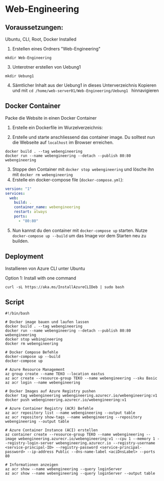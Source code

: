 # Web-Engineering


## Voraussetzungen:

Ubuntu, CLI, Root, Docker Installed

1. Erstellen eines Ordners "Web-Engineering"<p>
```
mkdir Web-Engineering
```
3. Unterotner erstellen von Uebung1<p>
```
mkdir Uebung1
```
4. Sämtlicher Inhalt aus der Uebung1 in dieses Unterverzeichnis Kopieren und mit ```cd /home/web-server01/Web-Engineering/Uebung1 ``` hinnavigieren

## Docker Container

Packe die Website in einen Docker Container

1. Erstelle ein Dockerfile im Wurzelverzeichnis:




2. Erstelle und starte anschliessend das container image. Du solltest nun die Webseite auf `localhost` im Browser
   erreichen.

```shell
docker build . --tag webengineering
docker run --name webengineering --detach --publish 80:80 webengineering 
```

3. Stoppe den Container mit `docker stop webengineering` und lösche ihn mit `docker rm webengineering`
4. Erstelle ein docker-compose file (`docker-compose.yml`):

```yaml
version: "1"
services:
  web:
    build: .
    container_name: webengineering
    restart: always
    ports:
      - "80:80"
```

5. Nun kannst du den container mit `docker-compose up` starten. Nutze `docker-compose up --build` um das Image vor dem
   Starten neu zu builden.


## Deployment

Installieren von Azure CLI unter Ubuntu <p>
Option 1: Install with one command

```
curl -sL https://aka.ms/InstallAzureCLIDeb | sudo bash
```

## Script
```
#!/bin/bash

# Docker image bauen und laufen lassen
docker build . --tag webengineering
docker run --name webengineering --detach --publish 80:80 webengineering
docker stop webingineering
docker rm webengineering

# Docker Compose Befehle
docker-compose up --build
docker-compose up

# Azure Resource Management
az group create --name TEKO --location eastus
az acr create --resource-group TEKO --name webengineering --sku Basic
az acr login --name webengineering

# Docker Images auf Azure Registry pushen
docker tag webengineering webengineering.azurecr.io/webengineering:v1
docker push webengineering.azurecr.io/webengineering:v1

# Azure Container Registry (ACR) Befehle
az acr repository list --name webengineering --output table
az acr repository show-tags --name webengineering --repository webengineering --output table

# Azure Container Instance (ACI) erstellen
az container create --resource-group TEKO --name webengineering --image webengineering.azurecr.io/webengineering:v1 --cpu 1 --memory 1 --registry-login-server webengineering.azurecr.io --registry-username <service-principal-ID> --registry-password <service-principal-password> --ip-address Public --dns-name-label <aciDnsLabel> --ports 80

# Informationen anzeigen
az acr show --name webengineering --query loginServer
az acr show --name webengineering --query loginServer --output table
```

